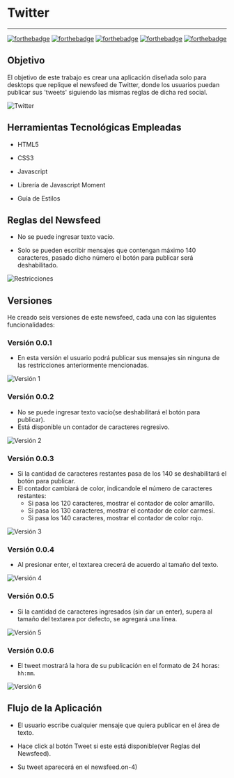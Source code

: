 # **Twitter**

--------------------------------------------------------------------------------------------------------------------------------------------------------------------------------------------------------------------------------------------------

[![forthebadge](http://forthebadge.com/images/badges/uses-css.svg)](http://forthebadge.com)
[![forthebadge](http://forthebadge.com/images/badges/uses-html.svg)](http://forthebadge.com)
[![forthebadge](http://forthebadge.com/images/badges/uses-js.svg)](http://forthebadge.com)
[![forthebadge](http://forthebadge.com/images/badges/built-by-developers.svg)](http://forthebadge.com)
[![forthebadge](http://forthebadge.com/images/badges/for-you.svg)](http://forthebadge.com)

## **Objetivo**

El objetivo de este trabajo es crear una aplicación diseñada solo para desktops que replique el newsfeed de Twitter, donde los usuarios puedan publicar sus 'tweets' siguiendo las mismas reglas de dicha red social.

![Twitter](assets/images/twitter.gif)

## **Herramientas Tecnológicas Empleadas**

* HTML5

* CSS3

* Javascript

* Librería de Javascript Moment

* Guía de Estilos

## **Reglas del Newsfeed**

* No se puede ingresar texto vacío.

* Solo se pueden escribir mensajes que contengan máximo 140 caracteres, pasado dicho número el botón para publicar será deshabilitado.

![Restricciones](assets/images/version2.JPG)


## **Versiones**

He creado seis versiones de este newsfeed, cada una con las siguientes funcionalidades:

### **Versión 0.0.1**

* En esta versión el usuario podrá publicar sus mensajes sin ninguna de las restricciones anteriormente mencionadas.

![Versión 1](assets/images/version1.JPG)

### **Versión 0.0.2**

* No se puede ingresar texto vacío(se deshabilitará el botón para publicar).
* Está disponible un contador de caracteres regresivo.

![Versión 2](assets/images/version2.1.JPG)

### **Versión 0.0.3**

* Si la cantidad de caracteres restantes pasa de los 140 se deshabilitará el botón para publicar.
* El contador cambiará de color, indicandole el número de caracteres restantes:
  * Si pasa los 120 caracteres, mostrar el contador de color amarillo.
  * Si pasa los 130 caracteres, mostrar el contador de color carmesí.
  * Si pasa los 140 caracteres, mostrar el contador de color rojo.

![Versión 3](assets/images/version3.JPG)

### **Versión 0.0.4**

* Al presionar enter, el textarea crecerá de acuerdo al tamaño del texto.

![Versión 4](assets/images/version4.JPG)

### **Versión 0.0.5**

* Si la cantidad de caracteres ingresados (sin dar un enter), supera al tamaño del textarea por defecto, se agregará una línea.

![Versión 5](assets/images/version5.JPG)

### **Versión 0.0.6**

* El tweet mostrará la hora de su publicación en el formato de 24 horas: ```hh:mm```.

![Versión 6](assets/images/version6.JPG)

## **Flujo de la Aplicación**

* El usuario escribe cualquier mensaje que quiera publicar en el área de texto.

* Hace click al botón Tweet si este está disponible(ver Reglas del Newsfeed).

* Su tweet aparecerá en el newsfeed.on-4)